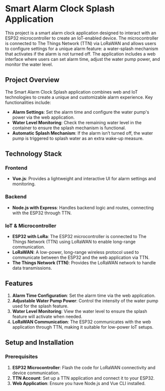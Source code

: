 # Smart Alarm Clock Splash Application

This project is a smart alarm clock application designed to interact with an ESP32 microcontroller to create an IoT-enabled device. The microcontroller is connected to The Things Network (TTN) via LoRaWAN and allows users to configure settings for a unique alarm feature: a water-splash mechanism that activates if the alarm is not turned off. The application includes a web interface where users can set alarm time, adjust the water pump power, and monitor the water level.

## Project Overview

The Smart Alarm Clock Splash application combines web and IoT technologies to create a unique and customizable alarm experience. Key functionalities include:

- **Alarm Settings**: Set the alarm time and configure the water pump's power via the web application.
- **Water Level Monitoring**: Check the remaining water level in the container to ensure the splash mechanism is functional.
- **Automatic Splash Mechanism**: If the alarm isn’t turned off, the water pump is triggered to splash water as an extra wake-up measure.

## Technology Stack

### Frontend

- **Vue.js**: Provides a lightweight and interactive UI for alarm settings and monitoring.

### Backend

- **Node.js with Express**: Handles backend logic and routes, connecting with the ESP32 through TTN.

### IoT & Microcontroller

- **ESP32 with LoRa**: The ESP32 microcontroller is connected to The Things Network (TTN) using LoRaWAN to enable long-range communication.
- **LoRaWAN**: A low-power, long-range wireless protocol used to communicate between the ESP32 and the web application via TTN.
- **The Things Network (TTN)**: Provides the LoRaWAN network to handle data transmissions.

## Features

1. **Alarm Time Configuration**: Set the alarm time via the web application.
2. **Adjustable Water Pump Power**: Control the intensity of the water pump used for the splash feature.
3. **Water Level Monitoring**: View the water level to ensure the splash feature will activate when needed.
4. **LoRaWAN Communication**: The ESP32 communicates with the web application through TTN, making it suitable for low-power IoT setups.

## Setup and Installation

### Prerequisites

1. **ESP32 Microcontroller**: Flash the code for LoRaWAN connectivity and device communication.
2. **TTN Account**: Set up a TTN application and connect it to your ESP32.
3. **Web Application**: Ensure you have Node.js and Vue CLI installed.
